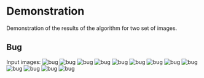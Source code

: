 # Demonstration

Demonstration of the results of the algorithm for 
two set of images.

## Bug

Input images: 
![bug](files/sbug00.png)
![bug](files/sbug01.png)
![bug](files/sbug02.png)
![bug](files/sbug03.png)
![bug](files/sbug04.png)
![bug](files/sbug05.png)
![bug](files/sbug06.png)
![bug](files/sbug07.png)
![bug](files/sbug08.png)
![bug](files/sbug09.png)
![bug](files/sbug010.png)
![bug](files/sbug011.png)
![bug](files/sbug012.png)